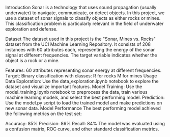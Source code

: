 Introduction
Sonar is a technology that uses sound propagation (usually underwater) to navigate, communicate, or detect objects. In this project, we use a dataset of sonar signals to classify objects as either rocks or mines. This classification problem is particularly relevant in the field of underwater exploration and defense.

Dataset
The dataset used in this project is the "Sonar, Mines vs. Rocks" dataset from the UCI Machine Learning Repository. It consists of 208 instances with 60 attributes each, representing the energy of the sonar signal at different frequencies. The target variable indicates whether the object is a rock or a mine.

Features: 60 attributes representing sonar energy at different frequencies.
Target: Binary classification with classes:
R for rocks
M for mines
Usage
Data Exploration: Use the data_exploration.ipynb notebook to explore the dataset and visualize important features.
Model Training: Use the model_training.ipynb notebook to preprocess the data, train various machine learning models, and select the best performing model.
Prediction: Use the model.py script to load the trained model and make predictions on new sonar data.
Model Performance
The best performing model achieved the following metrics on the test set:

Accuracy: 85%
Precision: 86%
Recall: 84%
The model was evaluated using a confusion matrix, ROC curve, and other standard classification metrics.
